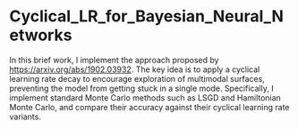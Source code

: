 # Cyclical_LR_for_Bayesian_Neural_Networks

In this brief work, I implement the approach proposed by https://arxiv.org/abs/1902.03932.
The key idea is to apply a cyclical learning rate decay to encourage exploration of multimodal surfaces, preventing the model from getting stuck in a single mode.
Specifically, I implement standard Monte Carlo methods such as LSGD and Hamiltonian Monte Carlo, and compare their accuracy against their cyclical learning rate variants.

